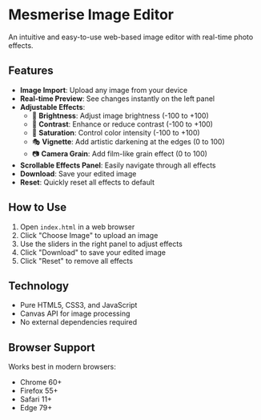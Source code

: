 # Mesmerise Image Editor

An intuitive and easy-to-use web-based image editor with real-time photo effects.

## Features

- **Image Import**: Upload any image from your device
- **Real-time Preview**: See changes instantly on the left panel
- **Adjustable Effects**:
  - 🔆 **Brightness**: Adjust image brightness (-100 to +100)
  - 🎨 **Contrast**: Enhance or reduce contrast (-100 to +100)
  - 🌈 **Saturation**: Control color intensity (-100 to +100)
  - 🎭 **Vignette**: Add artistic darkening at the edges (0 to 100)
  - 📷 **Camera Grain**: Add film-like grain effect (0 to 100)
- **Scrollable Effects Panel**: Easily navigate through all effects
- **Download**: Save your edited image
- **Reset**: Quickly reset all effects to default

## How to Use

1. Open `index.html` in a web browser
2. Click "Choose Image" to upload an image
3. Use the sliders in the right panel to adjust effects
4. Click "Download" to save your edited image
5. Click "Reset" to remove all effects

## Technology

- Pure HTML5, CSS3, and JavaScript
- Canvas API for image processing
- No external dependencies required

## Browser Support

Works best in modern browsers:
- Chrome 60+
- Firefox 55+
- Safari 11+
- Edge 79+
